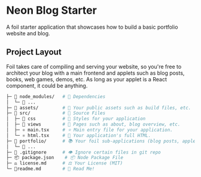 # Neon Blog Starter

A foil starter application that showcases how to build a basic portfolio website and blog.

## Project Layout

Foil takes care of compiling and serving your website, so you're free to architect your blog with a main frontend and applets such as blog posts, books, web games, demos, etc. As long as your applet is a React component, it could be anything.

```bash
├─ 📂 node_modules/   # 👶 Dependencies
│  └─ 📁 ...
├─ 📂 assets/         # 💈 Your public assets such as build files, etc.
├─ 📂 src/            # 🌟 Source Files
│  ├─ 📂 css          # 🎨 Styles for your application
│  ├─ 📂 views        # 📰 Pages such as about, blog overview, etc.
│  ├─ ⚛️ main.tsx     # ⭐ Main entry file for your application.
│  └─ ⚛️ html.tsx     # 📃 Your application's full HTML.
├─ 📂 portfolio/      # 📚 Your foil sub-applications (blog posts, applets, etc.)
│  └─ 📁 ...
├─ 📄 .gitignore      # 👁️ Ignore certain files in git repo
├─ 📦 package.json    # 📦 Node Package File
├─ ⚖️ license.md      # ⚖️ Your License (MIT)
└─ 📃readme.md        # 📖 Read Me!
```
